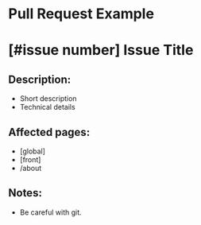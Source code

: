 # Pull Request Example

# [#issue number] Issue Title

## Description:
- Short description
- Technical details

## Affected pages:
- [global]
- [front]
- /about

## Notes:
- Be careful with git.